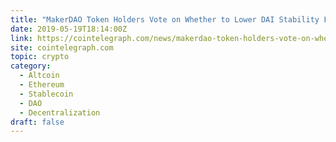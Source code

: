 ```yaml
---
title: "MakerDAO Token Holders Vote on Whether to Lower DAI Stability Fee by 2%"
date: 2019-05-19T18:14:00Z
link: https://cointelegraph.com/news/makerdao-token-holders-vote-on-whether-to-lower-dai-stability-fee-by-2?utm_medium=RSS&utm_source=hune
site: cointelegraph.com
topic: crypto
category:
  - Altcoin
  - Ethereum
  - Stablecoin
  - DAO
  - Decentralization
draft: false
---
```

